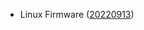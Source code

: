 - Linux Firmware ([20220913](https://git.kernel.org/pub/scm/linux/kernel/git/firmware/linux-firmware.git/tag/?h=20220913))
